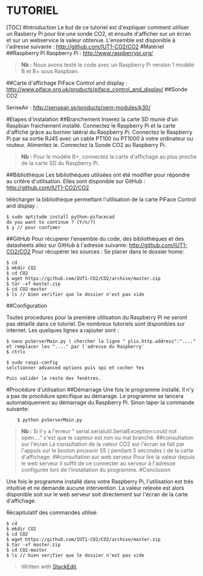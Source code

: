TUTORIEL
===================


[TOC]
#Introduction
Le but de ce tutoriel est d'expliquer comment utiliser un Rasberry Pi pour lire une sonde CO2, et ensuite d'afficher sur un écran et sur un webservice la valeur obtenue.
L'ensemble est disponible à l'adresse suivante : http://github.com/IUT1-CO2/CO2
#Matériel
##Raspberry Pi
Raspberry Pi : http://www.raspberrypi.org/

> **Nb :** Nous avons testé le code avec un Raspberry Pi version 1 modèle B et B+ sous Raspbian.

##Carte d'affichage
PiFace Control and display :
 http://www.piface.org.uk/products/piface_control_and_display/
##Sonde CO2

SenseAir  :  http://senseair.se/products/oem-modules/k30/


#Etapes d'instalation
##Branchement
Inserez la carte SD munie d'un Raspbian fraichement installé.
Connectez le Raspberry Pi et la carte d'affiche grâce au bornier latéral du Raspberry Pi.
Connectez le Raspberry Pi par sa sortie RJ45 avec un cable PT100 ou PT1000 à votre ordinateur ou routeur.
Alimentez le.
Connectez la Sonde CO2 au Raspberry Pi.
> **Nb :** Pour le modèle B+, connectez la carte d'affichage au plus proche de la carte SD du Raspberry Pi.

##Bibliothèque
Les bibliothèques utilisées ont été modifier pour répondre au critère d'utilisation. Elles sont disponible sur GitHub : 
http://github.com/IUT1-CO2/CO2

télécharger la bibliothèque permettant l'utilisation de la carte PiFace Control and display :
```
$ sudo aptitude install python-pifacecad
do you want to continue ? [Y/n/?] 
$ y // pour confimer
``` 

##GitHub
Pour récuperer l'ensemble du code, des bibliothèques et des datasheets allez sur GitHub à l'adresse suivante:
http://github.com/IUT1-CO2/CO2
Pour récupérer les sources : 
Se placer dans le dossier home: 
```
$ cd
$ mkdir CO2
$ cd CO2
$ wget https://github.com/IUT1-CO2/CO2/archive/master.zip
$ tar -xf master.zip
$ cd CO2-master
$ ls // bien verifier que le dossier n'est pas vide

```

##Configuration

Toutes procedures pour la première utilisation du Raspberry Pi ne seront pas détaillé dans ce tutoriel. De nombreux tutoriels sont disponibles sur internet. 
Les quelques lignes a rajouter sont :
```
$ nano pvServerMain.py ( chercher la ligne " plix.http.address":"...." et remplacer les "...." par l'adresse du Raspberry'
$ ctrlx

$ sudo raspi-config
selctionner advanced options puis spi et cocher Yes

Puis valider le reste des fenêtres.
```


#Procédure d'utilisation
##Démarrage
Une fois le programme installé. Il n'y a pas de procédure spécifique au démarage. Le programme se lancera automatiquement au démarrage du Raspberry Pi.
Sinon taper la commande suivante:
```
	$ python pvServerMain.py

```

> **Nb :** Si il y a l'erreur " serial.serialutil.SerialException:could not open...." c'est que le capteur est non ou mal branché.
##consultation sur l'écran
La consultation de la valeur CO2 sur l'écran se fait par l'appuis sur le bouton poussoir S5 ( pendant 5 secondes ) de la carte d'affichage.
##consultation sur web serveur
Pour lire la valeur depuis le web serveur il suffit de ce connecter au serveur à l'adresse configurée lors de l'installation du programme.
#Conclusion

Une fois le programme installé dans votre Raspberry Pi, l'utilisation est très intuitive et ne demande aucune intervention. La valeur relevée est alors disponible soit sur le web serveur soit directement sur l'écran de la carte d'affichage. 

Récapitulatif des commandes utilisé:
```
$ cd
$ mkdir CO2
$ cd CO2
$ wget https://github.com/IUT1-CO2/CO2/archive/master.zip
$ tar -xf master.zip
$ cd CO2-master
$ ls // bien verifier que le dossier n'est pas vide

```
> Written with [StackEdit](https://stackedit.io/).
